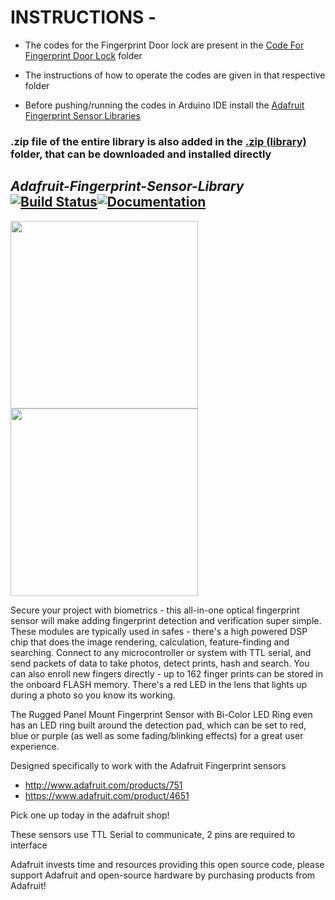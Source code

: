 # INSTRUCTIONS - 

* The codes for the Fingerprint Door lock are present in the [Code For Fingerprint Door Lock](https://github.com/akhil218/Fingerprint-Door-Lock-Arduino-IDE/tree/master/Code%20For%20Fingerprint%20Door%20Lock) folder

* The instructions of how to operate the codes are given in that respective folder

* Before pushing/running the codes in Arduino IDE install the [Adafruit Fingerprint Sensor Libraries](https://github.com/akhil218/Adafruit-Fingerprint-Sensor-Library)

### .zip file of the entire library is also added in the [.zip (library)](https://github.com/akhil218/Fingerprint-Door-Lock-Arduino-IDE/tree/master/.zip%20(library)) folder, that can be downloaded and installed directly


## <strong><em> Adafruit-Fingerprint-Sensor-Library </strong></em>[![Build Status](https://github.com/adafruit/Adafruit-Fingerprint-Sensor-Library/workflows/Arduino%20Library%20CI/badge.svg)](https://github.com/adafruit/Adafruit-Fingerprint-Sensor-Library/actions)[![Documentation](https://github.com/adafruit/ci-arduino/blob/master/assets/doxygen_badge.svg)](http://adafruit.github.io/Adafruit-Fingerprint-Sensor-Library/html/index.html)

<img src="https://cdn-shop.adafruit.com/970x728/751-03.jpg" height="300"/>
<img src="https://cdn-shop.adafruit.com/1200x900/4651-00.jpg" height="300"/>

Secure your project with biometrics - this all-in-one optical fingerprint sensor will make adding fingerprint detection and verification super simple. These modules are typically used in safes - there's a high powered DSP chip that does the image rendering, calculation, feature-finding and searching. Connect to any microcontroller or system with TTL serial, and send packets of data to take photos, detect prints, hash and search. You can also enroll new fingers directly - up to 162 finger prints can be stored in the onboard FLASH memory. There's a red LED in the lens that lights up during a photo so you know its working.

The Rugged Panel Mount Fingerprint Sensor with Bi-Color LED Ring even has an LED ring built around the detection pad, which can be set to red, blue or purple (as well as some fading/blinking effects) for a great user experience.


Designed specifically to work with the Adafruit Fingerprint sensors
  * http://www.adafruit.com/products/751
  * https://www.adafruit.com/product/4651

Pick one up today in the adafruit shop!

These sensors use TTL Serial to communicate, 2 pins are required to interface

Adafruit invests time and resources providing this open source code, please support Adafruit and open-source hardware by purchasing products from Adafruit!
